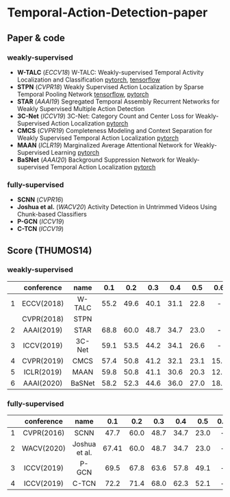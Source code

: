 # Temporal-Action-Detection-paper

## Paper & code

### weakly-supervised
- **W-TALC** (*ECCV18*) W-TALC: Weakly-supervised Temporal Activity Localization and Classification [pytorch](https://github.com/sujoyp/wtalc-pytorch), [tensorflow](https://github.com/sujoyp/wtalc-tensorflow)
- **STPN** (*CVPR18*) Weakly Supervised Action Localization by Sparse Temporal Pooling Network [tensorflow](https://github.com/bellos1203/STPN), [pytorch](https://github.com/demianzhang/weakly-action-localization)
- **STAR** (*AAAI19*) Segregated Temporal Assembly Recurrent Networks for Weakly Supervised Multiple Action Detection
- **3C-Net** (*ICCV19*) 3C-Net: Category Count and Center Loss for Weakly-Supervised Action Localization [pytorch](https://github.com/naraysa/3c-net)
- **CMCS** (*CVPR19*) Completeness Modeling and Context Separation for Weakly Supervised
Temporal Action Localization [pytorch](https://github.com/Finspire13/CMCS-Temporal-Action-Localization)
- **MAAN** (*ICLR19*) Marginalized Average Attentional Network for Weakly-Supervised Learning [pytorch](https://github.com/yyuanad/MAAN)
- **BaSNet** (*AAAI20*) Background Suppression Network for Weakly-supervised Temporal Action Localization [pytorch](https://github.com/Pilhyeon/BaSNet-pytorch)


### fully-supervised
- **SCNN** (*CVPR16*)
- **Joshua et al.** (*WACV20*) Activity Detection in Untrimmed Videos Using Chunk-based Classifiers
- **P-GCN** (*ICCV19*) 
- **C-TCN** (*ICCV19*)

## Score (THUMOS14)

### weakly-supervised

||conference|name|0.1|0.2|0.3|0.4|0.5|0.6|0.7|0.8|0.9|
|:---:|:---:|:---:|:---:|:---:|:---:|:---:|:---:|:---:|:---:|:---:|:---:|
|1|ECCV(2018)|W-TALC|55.2|49.6|40.1|31.1|22.8|-|7.6|-|-|
||CVPR(2018)|STPN|
|2|AAAI(2019)|STAR|68.8|60.0|48.7|34.7|23.0|-|-|-|-|
|3|ICCV(2019)|3C-Net|59.1|53.5|44.2|34.1|26.6|-|8.1|-|-|
|4|CVPR(2019)|CMCS|57.4|50.8|41.2|32.1|23.1|15.0|7.0|-|-|
|5|ICLR(2019)|MAAN|59.8|50.8|41.1|30.6|20.3|12.0|6.9|-|-|
|6|AAAI(2020)|BaSNet|58.2|52.3|44.6|36.0|27.0|18.6|10.4|3.9|0.5|

### fully-supervised

||conference|name|0.1|0.2|0.3|0.4|0.5|0.6|0.7|0.8|0.9|
|:---:|:---:|:---:|:---:|:---:|:---:|:---:|:---:|:---:|:---:|:---:|:---:|
|1|CVPR(2016)|SCNN|47.7|60.0|48.7|34.7|23.0|-|-|-|-|
|2|WACV(2020)|Joshua et al.|67.41|60.0|48.7|34.7|23.0|-|-|-|-|
|3|ICCV(2019)|P-GCN|69.5|67.8|63.6|57.8|49.1|-|-|-|-|
|4|ICCV(2019)|C-TCN|72.2|71.4|68.0|62.3|52.1|-|-|-|-|
